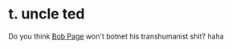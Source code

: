 # t. uncle ted

Do you think [Bob Page](https://en.wikipedia.org/wiki/Elon_Musk) won't
botnet his transhumanist shit? haha
